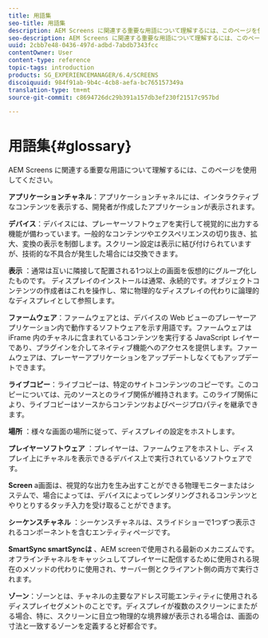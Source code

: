 ```yaml
---
title: 用語集
seo-title: 用語集
description: AEM Screens に関連する重要な用語について理解するには、このページを使用してください。
seo-description: AEM Screens に関連する重要な用語について理解するには、このページを使用してください。
uuid: 2cbb7e48-0436-497d-adbd-7abdb7343fcc
contentOwner: User
content-type: reference
topic-tags: introduction
products: SG_EXPERIENCEMANAGER/6.4/SCREENS
discoiquuid: 984f91ab-9b4c-4cb8-aefa-bc765157349a
translation-type: tm+mt
source-git-commit: c8694726dc29b391a157db3ef230f21517c957bd

---
```



# 用語集{#glossary}

AEM Screens に関連する重要な用語について理解するには、このページを使用してください。

**アプリケーションチャネル**：アプリケーションチャネルには、インタラクティブなコンテンツを表示する、開発者が作成したアプリケーションが表示されます。

**デバイス**：デバイスには、プレーヤーソフトウェアを実行して視覚的に出力する機能が備わっています。一般的なコンテンツやエクスペリエンスの切り抜き、拡大、変換の表示を制御します。スクリーン設定は表示に結び付けられていますが、技術的な不具合が発生した場合には交換できます。

**表示** ：通常は互いに隣接して配置される1つ以上の画面を仮想的にグループ化したものです。 ディスプレイのインストールは通常、永続的です。オブジェクトコンテンツの作成者はこれを操作し、常に物理的なディスプレイの代わりに論理的なディスプレイとして参照します。

**ファームウェア**：ファームウェアとは、デバイスの Web ビューのプレーヤーアプリケーション内で動作するソフトウェアを示す用語です。ファームウェアは iFrame 内のチャネルに含まれているコンテンツを実行する JavaScript レイヤーであり、プラグインを介してネイティブ機能へのアクセスを提供します。ファームウェアは、プレーヤーアプリケーションをアップデートしなくてもアップデートできます。

**ライブコピー**：ライブコピーは、特定のサイトコンテンツのコピーです。このコピーについては、元のソースとのライブ関係が維持されます。このライブ関係により、ライブコピーはソースからコンテンツおよびページプロパティを継承できます。

**場所** ：様々な画面の場所に従って、ディスプレイの設定をホストします。

**プレイヤーソフトウェア** ：プレイヤーは、ファームウェアをホストし、ディスプレイ上にチャネルを表示できるデバイス上で実行されているソフトウェアです。

**Screen** a画面は、視覚的な出力を生み出すことができる物理モニターまたはシステムで、場合によっては、デバイスによってレンダリングされるコンテンツとやりとりするタッチ入力を受け取ることができます。

**シーケンスチャネル** ：シーケンスチャネルは、スライドショーで1つずつ表示されるコンポーネントを含むエンティティページです。

**SmartSync smartSyncは** 、AEM screenで使用される最新のメカニズムです。 オフラインチャネルをキャッシュしてプレイヤーに配信するために使用される現在のメソッドの代わりに使用され、サーバー側とクライアント側の両方で実行されます。

**ゾーン**：ゾーンとは、チャネルの主要なアドレス可能エンティティに使用されるディスプレイセグメントのことです。ディスプレイが複数のスクリーンにまたがる場合、特に、スクリーンに目立つ物理的な境界線が表示される場合は、画面の寸法と一致するゾーンを定義すると好都合です。
